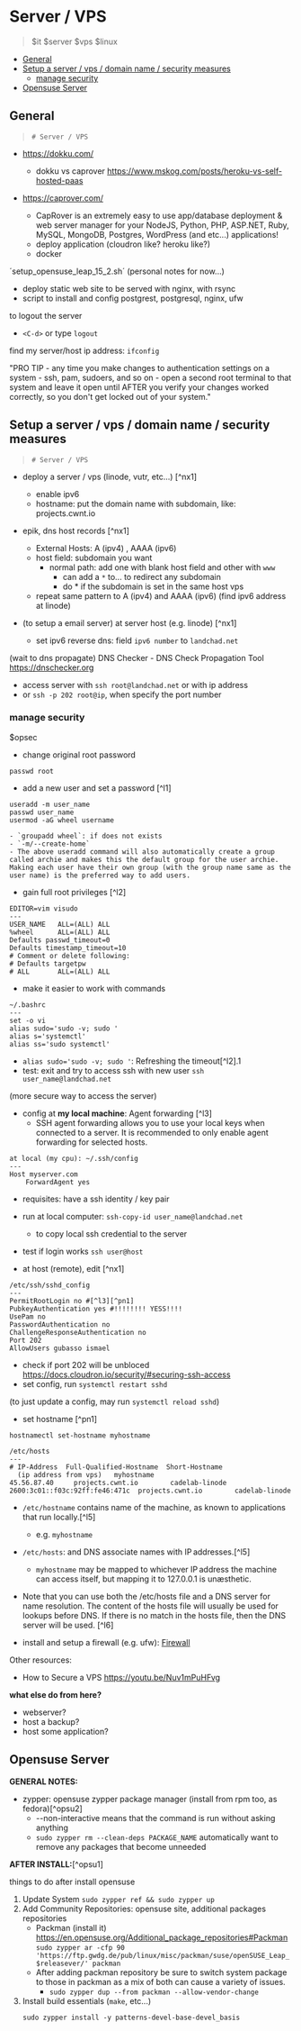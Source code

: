 # Server / VPS
> $it $server $vps $linux

<!-- vim-markdown-toc GitLab -->

* [General](#general)
* [Setup a server / vps / domain name / security measures](#setup-a-server-vps-domain-name-security-measures)
    * [manage security](#manage-security)
* [Opensuse Server](#opensuse-server)

<!-- vim-markdown-toc -->

## General
> `# Server / VPS`

- https://dokku.com/
    - dokku vs caprover https://www.mskog.com/posts/heroku-vs-self-hosted-paas

- https://caprover.com/
    - CapRover is an extremely easy to use app/database deployment & web server manager for your NodeJS, Python, PHP, ASP.NET, Ruby, MySQL, MongoDB, Postgres, WordPress (and etc...) applications!
    - deploy application (cloudron like? heroku like?)
    - docker

´setup_opensuse_leap_15_2.sh´ (personal notes for now...)
- deploy static web site to be served with nginx, with rsync
- script to install and config postgrest, postgresql, nginx, ufw

to logout the server
- `<C-d>` or type `logout`

find my server/host ip address: `ifconfig`

"PRO TIP - any time you make changes to authentication settings on a system - ssh, pam, sudoers, and so on - open a second root terminal to that system and leave it open until AFTER you verify your changes worked correctly, so you don't get locked out of your system."


## Setup a server / vps / domain name / security measures
> `# Server / VPS`

- deploy a server / vps (linode, vutr, etc...) [^nx1]
    - enable ipv6
    - hostname: put the domain name with subdomain, like: projects.cwnt.io

- epik, dns host records [^nx1]
    - External Hosts: A (ipv4) , AAAA (ipv6)
    - host field: subdomain you want
        - normal path: add one with blank host field and other with `www`
            - can add a `*` to... to redirect any subdomain
            - do * if the subdomain is set in the same host vps
    - repeat same pattern to A (ipv4) and AAAA (ipv6) (find ipv6 address at linode)
- (to setup a email server) at server host (e.g. linode) [^nx1]
    - set ipv6 reverse dns: field `ipv6 number` to `landchad.net`

(wait to dns propagate)
DNS Checker - DNS Check Propagation Tool
https://dnschecker.org

- access server with `ssh root@landchad.net` or with ip address
- or `ssh -p 202 root@ip`, when specify the port number


### manage security 
$opsec

- change original root password
```
passwd root
```

- add a new user and set a password [^l1]
```
useradd -m user_name
passwd user_name
usermod -aG wheel username
```
    - `groupadd wheel`: if does not exists
    - `-m/--create-home`
    - The above useradd command will also automatically create a group called archie and makes this the default group for the user archie. Making each user have their own group (with the group name same as the user name) is the preferred way to add users.

- gain full root privileges [^l2]
```
EDITOR=vim visudo
---
USER_NAME   ALL=(ALL) ALL
%wheel      ALL=(ALL) ALL
Defaults passwd_timeout=0
Defaults timestamp_timeout=10
# Comment or delete following:
# Defaults targetpw
# ALL       ALL=(ALL) ALL
```

- make it easier to work with commands
```
~/.bashrc
---
set -o vi
alias sudo='sudo -v; sudo '
alias s='systemctl'
alias ss='sudo systemctl'
```

- `alias sudo='sudo -v; sudo '`: Refreshing the timeout[^l2].1
- test: exit and try to access ssh with new user `ssh user_name@landchad.net`

(more secure way to access the server)

- config at **my local machine**: Agent forwarding [^l3]
    - SSH agent forwarding allows you to use your local keys when connected to a server. It is recommended to only enable agent forwarding for selected hosts.
```
at local (my cpu): ~/.ssh/config
---
Host myserver.com
    ForwardAgent yes
```

- requisites: have a ssh identity / key pair
- run at local computer: `ssh-copy-id user_name@landchad.net`
    - to copy local ssh credential to the server
- test if login works `ssh user@host`

- at host (remote), edit [^nx1]
```
/etc/ssh/sshd_config
---
PermitRootLogin no #[^l3][^pn1]
PubkeyAuthentication yes #!!!!!!!! YESS!!!!
UsePam no
PasswordAuthentication no
ChallengeResponseAuthentication no
Port 202
AllowUsers gubasso ismael
```

- check if port 202 will be unbloced https://docs.cloudron.io/security/#securing-ssh-access
- set config, run `systemctl restart sshd`

(to just update a config, may run `systemctl reload sshd`)

- set hostname [^pn1]
```
hostnamectl set-hostname myhostname
```

```
/etc/hosts
---
# IP-Address  Full-Qualified-Hostname  Short-Hostname
  (ip address from vps)   myhostname
45.56.87.40     projects.cwnt.io        cadelab-linode
2600:3c01::f03c:92ff:fe46:471c  projects.cwnt.io        cadelab-linode
```

- `/etc/hostname` contains name of the machine, as known to applications that run locally.[^l5]
    - e.g. `myhostname`
- `/etc/hosts`: and DNS associate names with IP addresses.[^l5]
    - `myhostname` may be mapped to whichever IP address the machine can access itself, but mapping it to 127.0.0.1 is unæsthetic.
- Note that you can use both the /etc/hosts file and a DNS server for name resolution. The content of the hosts file will usually be used for lookups before DNS. If there is no match in the hosts file, then the DNS server will be used. [^l6]

- install and setup a firewall (e.g. ufw): [Firewall](articles/it-firewall.md)

Other resources:

- How to Secure a VPS https://youtu.be/Nuv1mPuHFvg

**what else do from here?**

- webserver?
- host a backup?
- host some application?

## Opensuse Server

**GENERAL NOTES:**

- zypper: opensuse zypper package manager (install from rpm too, as fedora)[^opsu2]
    - --non-interactive means that the command is run without asking anything
    - `sudo zypper rm --clean-deps PACKAGE_NAME` automatically want to remove any packages that become unneeded

**AFTER INSTALL:**[^opsu1]

things to do after install opensuse

1. Update System
`sudo zypper ref && sudo zypper up`
2. Add Community Repositories: opensuse site, additional packages repositories
    - Packman (install it) https://en.opensuse.org/Additional_package_repositories#Packman
    `sudo zypper ar -cfp 90 'https://ftp.gwdg.de/pub/linux/misc/packman/suse/openSUSE_Leap_$releasever/' packman`
    - After adding packman repository be sure to switch system package to those in packman as a mix of both can cause a variety of issues.
        - `sudo zypper dup --from packman --allow-vendor-change`
3. Install build essentials (`make`, etc...)
    ```
    sudo zypper install -y patterns-devel-base-devel_basis
    ```



